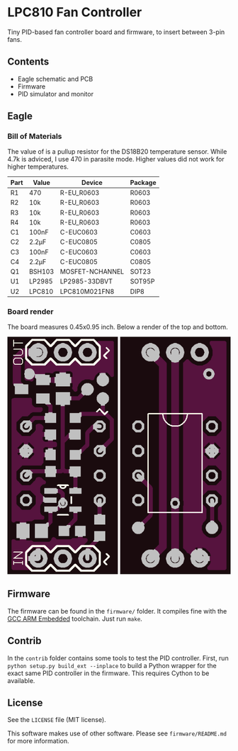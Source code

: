 # LPC810 Fan Controller
Tiny PID-based fan controller board and firmware, to insert between 3-pin fans.

## Contents
* Eagle schematic and PCB
* Firmware
* PID simulator and monitor

## Eagle

### Bill of Materials
The value of is a pullup resistor for the DS18B20 temperature sensor. While 4.7k is adviced, I use 470 in parasite mode. Higher values did not work for higher temperatures.

| Part | Value  | Device          | Package |
|------|--------|-----------------|---------|
| R1   | 470    | R-EU_R0603      | R0603   |
| R2   | 10k    | R-EU_R0603      | R0603   |
| R3   | 10k    | R-EU_R0603      | R0603   |
| R4   | 10k    | R-EU_R0603      | R0603   |
| C1   | 100nF  | C-EUC0603       | C0603   |
| C2   | 2.2µF  | C-EUC0805       | C0805   |
| C3   | 100nF  | C-EUC0603       | C0603   |
| C4   | 2.2µF  | C-EUC0805       | C0805   |
| Q1   | BSH103 | MOSFET-NCHANNEL | SOT23   |
| U1   | LP2985 | LP2985-33DBVT   | SOT95P  |
| U2   | LPC810 | LPC810M021FN8   | DIP8    |

### Board render
The board measures 0.45x0.95 inch. Below a render of the top and bottom.

![brd](https://raw.githubusercontent.com/basilfx/LPC810-FanController/master/docs/board.png)

## Firmware
The firmware can be found in the `firmware/` folder. It compiles fine with the [GCC ARM Embedded](https://launchpad.net/gcc-arm-embedded) toolchain. Just run `make`.

## Contrib
In the `contrib` folder contains some tools to test the PID controller. First, run `python setup.py build_ext --inplace` to build a Python wrapper for the exact same PID controller in the firmware. This requires Cython to be available.

## License
See the `LICENSE` file (MIT license).

This software makes use of other software. Please see `firmware/README.md` for more information.